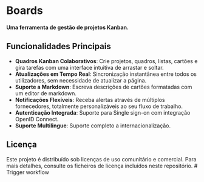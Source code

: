 # Boards

**Uma ferramenta de gestão de projetos Kanban.**

## Funcionalidades Principais

- **Quadros Kanban Colaborativos**: Crie projetos, quadros, listas, cartões e gira tarefas com uma interface intuitiva de arrastar e soltar.
- **Atualizações em Tempo Real**: Sincronização instantânea entre todos os utilizadores, sem necessidade de atualizar a página.
- **Suporte a Markdown**: Escreva descrições de cartões formatadas com um editor de markdown.
- **Notificações Flexíveis**: Receba alertas através de múltiplos fornecedores, totalmente personalizáveis ao seu fluxo de trabalho.
- **Autenticação Integrada**: Suporte para Single sign-on com integração OpenID Connect.
- **Suporte Multilingue**: Suporte completo a internacionalização.

## Licença

Este projeto é distribuído sob licenças de uso comunitário e comercial. Para mais detalhes, consulte os ficheiros de licença incluídos neste repositório.
#   T r i g g e r   w o r k f l o w  
 
